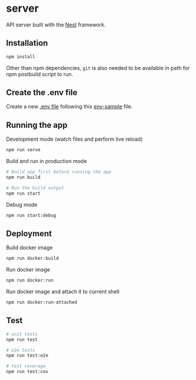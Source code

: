 # server
API server built with the [Nest](https://github.com/nestjs/nest) framework.


## Installation
```sh
npm install
```

Other than npm dependencies, `git` is also needed to be available in path for npm postbuild script to run.


## Create the .env file
Create a new [.env file](./.env) following this [env-sample](./env-sample) file.


## Running the app
Development mode (watch files and perform live reload)
```sh
npm run serve
```

Build and run in production mode
```sh
# Build app first before running the app
npm run build

# Run the build output
npm run start
```

Debug mode
```sh
npm run start:debug
```


## Deployment
Build docker image
```sh
npm run docker:build
```

Run docker image
```sh
npm run docker:run
```

Run docker image and attach it to current shell
```sh
npm run docker:run-attached
```


## Test
```sh
# unit tests
npm run test

# e2e tests
npm run test:e2e

# test coverage
npm run test:cov
```